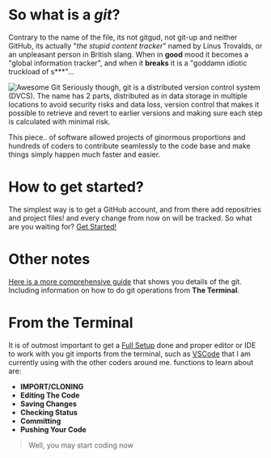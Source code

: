 # So what is a *git*?
 
Contrary to the name of the file, its not gitgud, not git-up and neither GitHub, its actually "*the stupid content tracker*" named by Linus Trovalds, or an unpleasant person in British slang. When in **good** mood it becomes a "global information tracker", and when it **breaks** it is a "goddamn idiotic truckload of s***"...
 
 ![Awesome Git](https://miro.medium.com/max/3508/1*tnvRls6Dg7vFt0zGdtfu_w.png)
Seriously though, git is a distributed version control system (DVCS). The name has 2 parts, distributed as in data storage in multiple locations to avoid security risks and data loss, version control that makes it possible to retrieve and revert to earlier versions and making sure each step is calculated with minimal risk.

This piece.. of software allowed projects of ginormous proportions and hundreds of coders to contribute seamlessly to the code base and make things simply happen much faster and easier.

# How to get started?

The simplest way is to get a GitHub account, and from there add repositries and project files! and every change from now on will be tracked. So what are you waiting for? [Get Started!](https://github.com/)

# Other notes

[Here is a more comprehensive guide](https://www.udemy.com/blog/git-tutorial-a-comprehensive-guide/) that shows you details of the git. Including information on how to do git operations from **The Terminal**.

# From the Terminal

It is of outmost important to get a [Full Setup](https://codefellows.github.io/code-201-prework/prework/windows/02_WSL_Ubuntu_setup.html) done and  proper editor or IDE to work with you git imports from the terminal, such as [VSCode](https://code.visualstudio.com/) that I am currently using with the other coders around me. functions to learn about are:
* **IMPORT/CLONING**
* **Editing The Code**
* **Saving Changes**
* **Checking Status**
* **Committing**
* **Pushing Your Code**

> Well, you may start coding now
